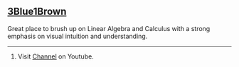 ## [3Blue1Brown](#3blue1brown)

Great place to brush up on Linear Algebra and Calculus with a strong emphasis on visual intuition and understanding.

---
1. Visit [Channel](https://www.youtube.com/channel/UCYO_jab_esuFRV4b17AJtAw/playlists) on Youtube.